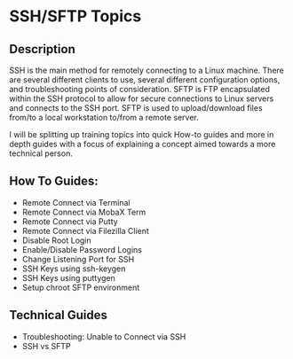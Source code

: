 # SSH/SFTP Topics

## Description

SSH is the main method for remotely connecting to a Linux machine. There are several different clients to use, several different configuration options, and troubleshooting points of consideration.
SFTP is FTP encapsulated within the SSH protocol to allow for secure connections to Linux servers and connects to the SSH port. SFTP is used to upload/download files from/to a local workstation to/from a remote server.

I will be splitting up training topics into quick How-to guides and more in depth guides with a focus of explaining a concept aimed towards a more technical person.

## How To Guides:
* Remote Connect via Terminal
* Remote Connect via MobaX Term
* Remote Connect via Putty
* Remote Connect via Filezilla Client
* Disable Root Login
* Enable/Disable Password Logins
* Change Listening Port for SSH
* SSH Keys using ssh-keygen
* SSH Keys using puttygen
* Setup chroot SFTP environment


## Technical Guides
* Troubleshooting: Unable to Connect via SSH
* SSH vs SFTP
